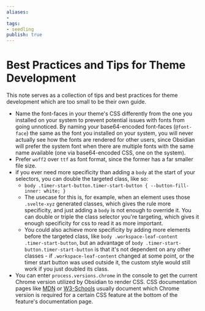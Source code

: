 ```yaml
---
aliases: 
- 
tags:
- seedling
publish: true
---
```


# Best Practices and Tips for Theme Development

This note serves as a collection of tips and best practices for theme development which are too small to be their own guide.

- Name the font-faces in your theme's CSS differently from the one you installed on your system to prevent potential issues with fonts from going unnoticed. 
    By naming your base64-encoded font-faces (`@font-face`) the same as the font you installed on your system, you will never actually see how the fonts are rendered for other users, since Obsidian will prefer the system font when there are multiple fonts with the same name available (one via base64-encoded CSS, one on the system).
- Prefer `woff2` over `ttf` as font format, since the former has a far smaller file size.
- if you ever need more specificity than adding a `body` at the start of your selectors, you can double the targeted class, like so:
	- `body .timer-start-button.timer-start-button { --button-fill-inner: white; }`
	- The usecase for this is, for example, when an element uses those `.svelte-xyz` generated classes, which gives the rule more specificity, and just adding a `body` is not enough to override it. You can double or triple the class selector you're targeting, which gives it enough specificity for css to read it as more important.
	- You could also achieve more specificity by adding more elements before the targeted class, like `body .workspace-leaf-content .timer-start-button`, but an advantage of `body .timer-start-button.timer-start-button` is that it's not dependent on any other classes - if `.workspace-leaf-content` changed at some point, or the timer start button was used outside it, the custom style would still work if you just doubled its class.
- You can enter `process.versions.chrome` in the console to get the current Chrome version utilized by Obsidian to render CSS. CSS documentation pages like [MDN](https://developer.mozilla.org/en-US/) or [W3-Schools](https://www.w3schools.com/cssref/css3_pr_overflow-y.asp) usually document which Chrome version is required for a certain CSS feature at the bottom of the feature's documentation page.
